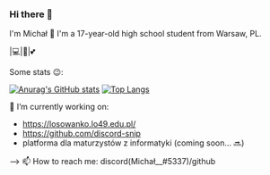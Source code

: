 ### Hi there 👋
I'm Michał 👋
I'm a 17-year-old high school student from Warsaw, PL.

|💻|🐍|💕

Some stats 😉:

[![Anurag's GitHub stats](https://github-readme-stats.vercel.app/api?username=Mike920-dev)](https://github.com/anuraghazra/github-readme-stats) [![Top Langs](https://github-readme-stats.vercel.app/api/top-langs/?username=Mike920-dev&layout=compact)](https://github.com/anuraghazra/github-readme-stats)

<!-- More info about me 😃: -->
🔭 I’m currently working on: 
* https://losowanko.lo49.edu.pl/
* https://github.com/discord-snip
* platforma dla maturzystów z informatyki (coming soon... 🔜)

<!-- - 💬 Ask me about anything u want 😉 -->

<!--
- 🌱 I’m currently learning ...
- 👯 I’m looking to collaborate on ...
- 🤔 I’m looking for help with ...
- 😄 Pronouns: ...
- ⚡ Fun fact: ...
-->
--> 📫 How to reach me: discord(Michał__#5337)/github
